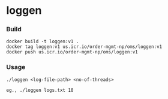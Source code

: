 # loggen

### Build
```
docker build -t loggen:v1 .
docker tag loggen:v1 us.icr.io/order-mgmt-np/oms/loggen:v1
docker push us.icr.io/order-mgmt-np/oms/loggen:v1
```

### Usage
```
./loggen <log-file-path> <no-of-threads>

eg., ./loggen logs.txt 10
```
